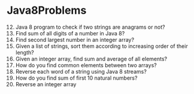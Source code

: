 # Java8Problems

12) Java 8 program to check if two strings are anagrams or not?
13) Find sum of all digits of a number in Java 8?
14) Find second largest number in an integer array?
15) Given a list of strings, sort them according to increasing order of their length?
16) Given an integer array, find sum and average of all elements?
17) How do you find common elements between two arrays?
18) Reverse each word of a string using Java 8 streams?
19) How do you find sum of first 10 natural numbers?
20) Reverse an integer array